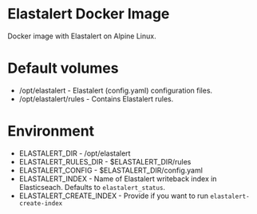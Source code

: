 # Elastalert Docker Image

Docker image with Elastalert on Alpine Linux.

# Default volumes

* /opt/elastalert       - Elastalert (config.yaml) configuration files.
* /opt/elastalert/rules - Contains Elastalert rules.

# Environment

* ELASTALERT_DIR          - /opt/elastalert
* ELASTALERT_RULES_DIR    - $ELASTALERT_DIR/rules
* ELASTALERT_CONFIG       - $ELASTALERT_DIR/config.yaml
* ELASTALERT_INDEX        - Name of Elastalert writeback index in Elasticseach. Defaults to `elastalert_status`.
* ELASTALERT_CREATE_INDEX - Provide if you want to run `elastalert-create-index`
